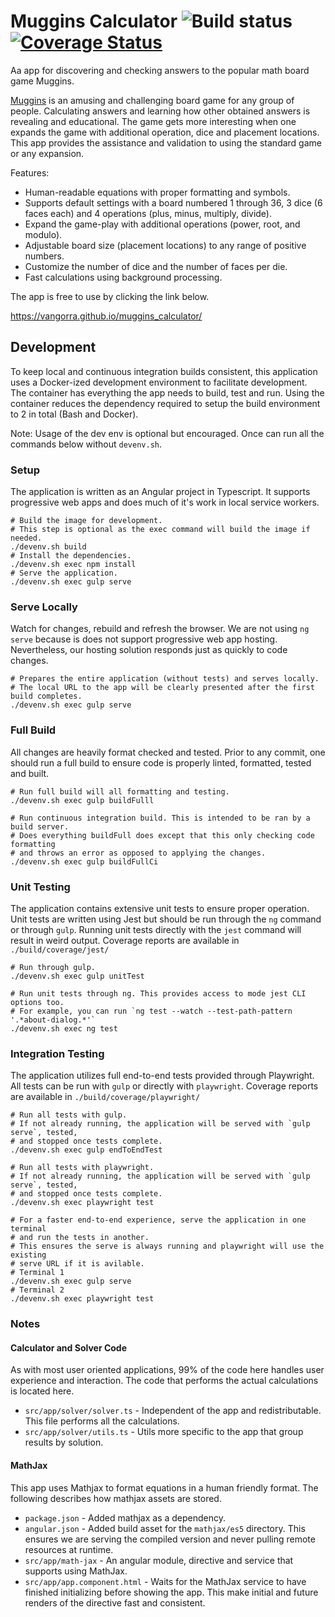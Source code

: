 # Muggins Calculator ![Build status](https://github.com/vangorra/muggins_calculator/workflows/Build/badge.svg?branch=main) [![Coverage Status](https://coveralls.io/repos/github/vangorra/muggins_calculator/badge.svg)](https://coveralls.io/github/vangorra/muggins_calculator)

Aa app for discovering and checking answers to the popular math board game Muggins.

<a href="https://www.mugginsmath.com/" target="_blank">Muggins</a>
is an amusing and challenging board game for any group of people.
Calculating answers and learning how other obtained answers is revealing and educational.
The game gets more interesting when one expands the game with additional operation, dice and placement locations.
This app provides the assistance and validation to using the standard game or any expansion.

Features:

- Human-readable equations with proper formatting and symbols.
- Supports default settings with a board numbered 1 through 36, 3 dice (6 faces each) and 4 operations (plus, minus, multiply, divide).
- Expand the game-play with additional operations (power, root, and modulo).
- Adjustable board size (placement locations) to any range of positive numbers. 
- Customize the number of dice and the number of faces per die. 
- Fast calculations using background processing.

The app is free to use by clicking the link below.

https://vangorra.github.io/muggins_calculator/

## Development

To keep local and continuous integration builds consistent,
this application uses a Docker-ized development environment to facilitate development.
The container has everything the app needs to build, test and run.
Using the container reduces the dependency required to setup the build environment to 2 in total (Bash and Docker).

Note: Usage of the dev env is optional but encouraged.
Once can run all the commands below without `devenv.sh`.

### Setup

The application is written as an Angular project in Typescript.
It supports progressive web apps and does much of it's work in local service workers.

```shell
# Build the image for development.
# This step is optional as the exec command will build the image if needed.
./devenv.sh build
# Install the dependencies.
./devenv.sh exec npm install
# Serve the application.
./devenv.sh exec gulp serve
```

### Serve Locally

Watch for changes, rebuild and refresh the browser.
We are not using `ng serve` because is does not support progressive web app hosting.
Nevertheless, our hosting solution responds just as quickly to code changes.

```shell
# Prepares the entire application (without tests) and serves locally.
# The local URL to the app will be clearly presented after the first build completes.
./devenv.sh exec gulp serve
```

### Full Build

All changes are heavily format checked and tested.
Prior to any commit, one should run a full build to ensure code is properly linted, formatted, tested and built.

```shell
# Run full build will all formatting and testing.
./devenv.sh exec gulp buildFulll

# Run continuous integration build. This is intended to be ran by a build server.
# Does everything buildFull does except that this only checking code formatting 
# and throws an error as opposed to applying the changes. 
./devenv.sh exec gulp buildFullCi
```

### Unit Testing

The application contains extensive unit tests to ensure proper operation.
Unit tests are written using Jest but should be run through the `ng` command or through `gulp`.
Running unit tests directly with the `jest` command will result in weird output.
Coverage reports are available in `./build/coverage/jest/`

```shell
# Run through gulp.
./devenv.sh exec gulp unitTest

# Run unit tests through ng. This provides access to mode jest CLI options too.
# For example, you can run `ng test --watch --test-path-pattern '.*about-dialog.*'`
./devenv.sh exec ng test

```

### Integration Testing

The application utilizes full end-to-end tests provided through Playwright.
All tests can be run with `gulp` or directly with `playwright`.
Coverage reports are available in `./build/coverage/playwright/`

```shell
# Run all tests with gulp.
# If not already running, the application will be served with `gulp serve`, tested, 
# and stopped once tests complete.
./devenv.sh exec gulp endToEndTest

# Run all tests with playwright.
# If not already running, the application will be served with `gulp serve`, tested, 
# and stopped once tests complete.
./devenv.sh exec playwright test

# For a faster end-to-end experience, serve the application in one terminal
# and run the tests in another.
# This ensures the serve is always running and playwright will use the existing
# serve URL if it is avilable.
# Terminal 1
./devenv.sh exec gulp serve
# Terminal 2
./devenv.sh exec playwright test
```

### Notes

#### Calculator and Solver Code

As with most user oriented applications, 99% of the code here handles user experience and interaction.
The code that performs the actual calculations is located here.

- `src/app/solver/solver.ts` - Independent of the app and redistributable.
This file performs all the calculations.
- `src/app/solver/utils.ts` - Utils more specific to the app that group results by solution.

#### MathJax

This app uses Mathjax to format equations in a human friendly format.
The following describes how mathjax assets are stored.

- `package.json` - Added mathjax as a dependency.
- `angular.json` - Added build asset for the `mathjax/es5` directory.
This ensures we are serving the compiled version and never pulling remote resources at runtime.
- `src/app/math-jax` - An angular module, directive and service that supports using MathJax.
- `src/app/app.component.html` - Waits for the MathJax service to have finished initializing before showing the app.
This make initial and future renders of the directive fast and consistent.
